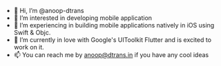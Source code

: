 - 👋 Hi, I’m @anoop-dtrans
- 👀 I’m interested in developing mobile application
- 🌱 I’m experiencing in building mobile applications natively in iOS using Swift & Objc. 
- 💞️ I’m currently in love with Google's UIToolkit Flutter and is excited to work on it.
- 📫 You can reach me by anoop@dtrans.in if you have any cool ideas

<!---
anoop-dtrans/anoop-dtrans is a ✨ special ✨ repository because its `README.md` (this file) appears on your GitHub profile.
You can click the Preview link to take a look at your changes.
--->
